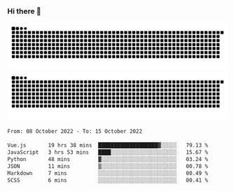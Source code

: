 ### Hi there 👋

![GitHub Snake Light](https://raw.githubusercontent.com/jichangee/jichangee/output/github-snake.svg#gh-light-mode-only)
![GitHub Snake dark](https://raw.githubusercontent.com/jichangee/jichangee/output/github-snake-dark.svg#gh-dark-mode-only)

<!--START_SECTION:waka-->

```text
From: 08 October 2022 - To: 15 October 2022

Vue.js       19 hrs 38 mins  ███████████████████▓░░░░░   79.13 %
JavaScript   3 hrs 53 mins   ████░░░░░░░░░░░░░░░░░░░░░   15.67 %
Python       48 mins         ▓░░░░░░░░░░░░░░░░░░░░░░░░   03.24 %
JSON         11 mins         ▒░░░░░░░░░░░░░░░░░░░░░░░░   00.78 %
Markdown     7 mins          ░░░░░░░░░░░░░░░░░░░░░░░░░   00.49 %
SCSS         6 mins          ░░░░░░░░░░░░░░░░░░░░░░░░░   00.41 %
```

<!--END_SECTION:waka-->

<!--
![GitHub Snake Light](github-snake.svg#gh-light-mode-only)
![GitHub Snake dark](github-snake-dark.svg#gh-dark-mode-only)
-->

<!--
**jichangee/jichangee** is a ✨ _special_ ✨ repository because its `README.md` (this file) appears on your GitHub profile.

Here are some ideas to get you started:

- 🔭 I’m currently working on ...
- 🌱 I’m currently learning ...
- 👯 I’m looking to collaborate on ...
- 🤔 I’m looking for help with ...
- 💬 Ask me about ...
- 📫 How to reach me: ...
- 😄 Pronouns: ...
- ⚡ Fun fact: ...
-->
